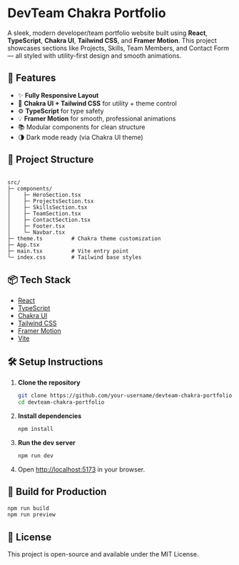 # DevTeam Chakra Portfolio

A sleek, modern developer/team portfolio website built using **React**, **TypeScript**, **Chakra UI**, **Tailwind CSS**, and **Framer Motion**. This project showcases sections like Projects, Skills, Team Members, and Contact Form — all styled with utility-first design and smooth animations.


## 🚀 Features

- ✨ **Fully Responsive Layout**
- 🎨 **Chakra UI + Tailwind CSS** for utility + theme control
- ⚙️ **TypeScript** for type safety
- 💡 **Framer Motion** for smooth, professional animations
- 📚 Modular components for clean structure
- 🌗 Dark mode ready (via Chakra UI theme)


## 🧱 Project Structure

```

src/
├─ components/
│    ├─ HeroSection.tsx
│    ├─ ProjectsSection.tsx
│    ├─ SkillsSection.tsx
│    ├─ TeamSection.tsx
│    ├─ ContactSection.tsx
│    ├─ Footer.tsx
│    └─ Navbar.tsx
├─ theme.ts         # Chakra theme customization
├─ App.tsx
├─ main.tsx         # Vite entry point
└─ index.css        # Tailwind base styles

````


## 📦 Tech Stack

- [React](https://reactjs.org/)
- [TypeScript](https://www.typescriptlang.org/)
- [Chakra UI](https://chakra-ui.com/)
- [Tailwind CSS](https://tailwindcss.com/)
- [Framer Motion](https://www.framer.com/motion/)
- [Vite](https://vitejs.dev/)


## 🛠️ Setup Instructions

1. **Clone the repository**
   ```bash
   git clone https://github.com/your-username/devteam-chakra-portfolio.git
   cd devteam-chakra-portfolio

2. **Install dependencies**

   ```bash
   npm install
   ```

3. **Run the dev server**

   ```bash
   npm run dev
   ```

4. Open [http://localhost:5173](http://localhost:5173) in your browser.


## 🧪 Build for Production

```bash
npm run build
npm run preview
```



## 📄 License

This project is open-source and available under the MIT License.

